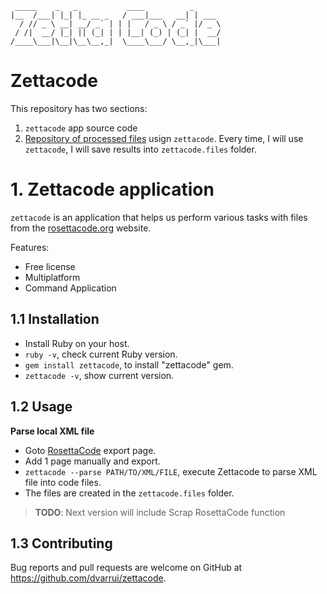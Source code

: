 
```
 _____    _   _           ____          _      
|__  /___| |_| |_ __ _   / ___|___   __| | ___
  / // _ \ __| __/ _` | | |   / _ \ / _` |/ _ \
 / /|  __/ |_| || (_| | | |__| (_) | (_| |  __/
/____\___|\__|\__\__,_|  \____\___/ \__,_|\___|
```

# Zettacode

This repository has two sections:
1. `zettacode` app source code
2. [Repository of processed files](zettacode.files) usign `zettacode`. Every time, I will use `zettacode`, I will save results into `zettacode.files` folder.

# 1. Zettacode application

`zettacode` is an application that helps us perform various tasks with files from the [rosettacode.org](https://rosettacode.org/wiki/Rosetta_Code) website.

Features:

* Free license
* Multiplatform
* Command Application

## 1.1 Installation

* Install Ruby on your host.
* `ruby -v`, check current Ruby version.
* `gem install zettacode`, to install "zettacode" gem.
* `zettacode -v`, show current version.

## 1.2 Usage

**Parse local XML file**
* Goto [RosettaCode](https://rosettacode.org/wiki/Special:Export) export page.
* Add 1 page manually and export.
* `zettacode --parse PATH/TO/XML/FILE`, execute Zettacode to parse XML file into code files.
* The files are created in the `zettacode.files` folder.

> **TODO**:
> Next version will include Scrap RosettaCode function


## 1.3 Contributing

Bug reports and pull requests are welcome on GitHub at https://github.com/dvarrui/zettacode.
